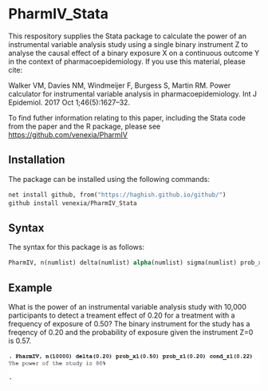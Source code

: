 # PharmIV_Stata

This respository supplies the Stata package to calculate the power of an instrumental variable analysis study using a single binary instrument Z to analyse the causal effect of a binary exposure X on a continuous outcome Y in the context of pharmacoepidemiology. If you use this material, please cite:

Walker VM, Davies NM, Windmeijer F, Burgess S, Martin RM. Power calculator for instrumental variable analysis in pharmacoepidemiology. Int J Epidemiol. 2017 Oct 1;46(5):1627–32. 

To find futher information relating to this paper, including the Stata code from the paper and the R package, please see https://github.com/venexia/PharmIV

## Installation

The package can be installed using the following commands:

```stata
net install github, from("https://haghish.github.io/github/")
github install venexia/PharmIV_Stata
```

## Syntax

The syntax for this package is as follows:

```stata
PharmIV, n(numlist) delta(numlist) alpha(numlist) sigma(numlist) prob_x1(numlist) prob_z1(numlist) cond_z1(numlist) cond_z0(numlist) 
```

## Example

What is the power of an instrumental variable analysis study with 10,000 participants to detect a treament effect of 0.20 for a treatment with a frequency of exposure of 0.50? The binary instrument for the study has a freqency of 0.20 and the probability of exposure given the instrument Z=0 is 0.57.

![alt text](https://github.com/venexia/PharmIV/blob/master/Screenshots/Stata_Example.png)
